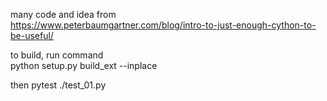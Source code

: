 many code and idea from  
https://www.peterbaumgartner.com/blog/intro-to-just-enough-cython-to-be-useful/

to build, run command  
python setup.py build_ext --inplace

then
pytest ./test_01.py
